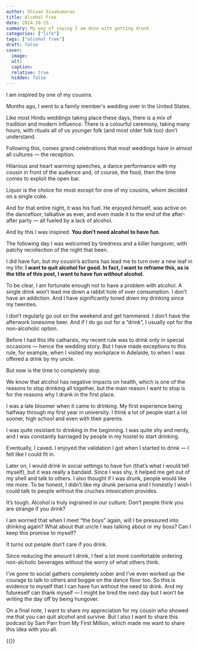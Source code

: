 ```yaml
---
author: Shivan Sivakumaran
title: Alcohol Free
date: 2024-10-25
summary: My way of saying I am done with getting drunk
categories: ["life"]
tags: ["alcohol free"]
draft: false
cover:
  image:
  alt:
  caption:
  relative: true
  hidden: false
---
```


I am inspired by one of my cousins.

Months ago, I went to a family member's wedding over in the United States.

Like most Hindu weddings taking place these days, there is a mix of tradition and modern influence. There is a colourful ceremony, taking many hours, with rituals all of us younger folk (and most older folk too) don’t understand.

Following this, comes grand celebrations that most weddings have in almost all cultures — the reception.

Hilarious and heart warming speeches, a dance performance with my cousin in front of the audience and, of course, the food, then the time comes to exploit the open bar.

Liquor is the choice for most except for one of my cousins, whom decided on a single coke.

And for that entire night, it was his fuel. He enjoyed himself, was active on the dancefloor, talkative as ever, and even made it to the end of the after-after party — all fueled by a lack of alcohol.

And by this I was inspired. **You don’t need alcohol to have fun**.

The following day I was welcomed by tiredness and a killer hangover, with patchy recollection of the night that been.

I did have fun, but my cousin’s actions has lead me to turn over a new leaf in my life: **I want to quit alcohol for good. In fact, I want to reframe this, as is the title of this post, I want to have fun _without_ alcohol**.

To be clear, I am fortunate enough not to have a problem with alcohol. A single drink won’t lead me down a rabbit hole of over consumption. I don’t have an addiction. And I have significantly toned down my drinking since my twenties.

I don’t regularly go out on the weekend and get hammered. I don’t have the afterwork lonesome beer. And if I do go out for a “drink”, I usually opt for the non-alcoholic option.

Before I had this life catharsis, my recent rule was to drink only in special occasions — hence the wedding story. But I have made exceptions to this rule, for example, when I visited my workplace in Adelaide, to when I was offered a drink by my uncle.

But now is the time to completely stop.

We know that alcohol has negative impacts on health, which is one of the reasons to stop drinking all together, but the main reason I want to stop is for the reasons why I drank in the first place.

I was a late bloomer when it came to drinking. My first experience being halfway through my first year in university. I think a lot of people start a lot sooner, high school and even with their parents.

I was quite resistant to drinking in the beginning. I was quite shy and nerdy, and I was constantly barriaged by people in my hostel to start drinking.

Eventually, I caved. I enjoyed the validation I got when I started to drink — I felt like I could fit in.

Later on, I would drink in social settings to have fun (that’s what I would tell myself), but it was really a bandaid. Since I was shy, it helped me get out of my shell and talk to others. I also thought if I was drunk, people would like me more. To be honest, I didn’t like my drunk persona and I honestly I wish I could talk to people without the cruches intoxication provides.

It’s tough. Alcohol is truly ingrained in our culture. Don’t people think you are strange if you drink?

I am worried that when I meet “the boys” again, will I be pressured into drinking again? What about that uncle I was talking about or my boss? Can I keep this promise to myself?

It turns out people don’t care if you drink.

Since reducing the amount I drink, I feel a lot more comfortable ordering non-alcholic beverages without the worry of what others think.

I’ve gone to social gathers completely sober and I’ve even worked up the courage to talk to others and boggie on the dance floor too. So this is evidence to myself that I can have fun without the need to drink. And my futureself can thank myself — I might be tired the next day but I won’t be writing the day off by being hungover.

On a final note, I want to share my appreciation for my cousin who showed me that you can quit alcohol and survive. But I also I want to share this podcast by Sam Parr from My First Million, which made me want to share this idea with you all.

{{<youtube J690bEAe6p0>}}
